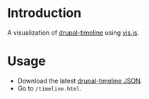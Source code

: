# Introduction

A visualization of [drupal-timeline](https://github.com/weitzman/drupal-timeline/) using [vis.js](https://visjs.github.io/vis-timeline/docs/timeline/index.html).

# Usage

- Download the latest [drupal-timeline JSON](https://github.com/weitzman/drupal-timeline/raw/main/drupal-timeline.json).
- Go to `/timeline.html`.
